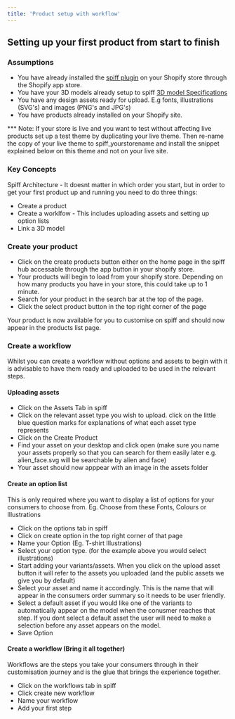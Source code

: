 ```yaml
---
title: 'Product setup with workflow'
---
```


## Setting up your first product from start to finish

### Assumptions 
- You have already installed the [spiff plugin](https://apps.shopify.com/spiff-connect) on your Shopify store through the Shopify app store.
- You have your 3D models already setup to spiff [3D model Specifications](https://help.spiff.com.au/spiff-concepts/product-displays/3d-model-asset-request)
- You have any design assets ready for upload. E.g fonts, illustrations (SVG's) and images (PNG's and JPG's) 
- You have products already installed on your Shopify site. 

*** Note: If your store is live and you want to test without affecting live products set up a test theme by duplicating your live theme. Then re-name the copy of your live theme to spiff_yourstorename and install the snippet explained below on this theme and not on your live site. 

### Key Concepts 
Spiff Architecture - It doesnt matter in which order you start, but in order to get your first product up and running you need to do three things:
- Create a product 
- Create a worklfow - This includes uploading assets and setting up option lists
- Link a 3D model  

### Create your product

- Click on the create products button either on the home page in the spiff hub accessable through the app button in your shopify store. 
- Your products will begin to load from your shopify store. Depending on how many products you have in your store, this could take up to 1 minute. 
- Search for your product in the search bar at the top of the page.
- Click the select product button in the top right corner of the page

Your product is now available for you to customise on spiff and should now appear in the products list page. 


### Create a workflow
Whilst you can create a workflow without options and assets to begin with it is advisable to have them ready and uploaded to be used in the relevant steps. 

#### Uploading assets
- Click on the Assets Tab in spiff 
- Click on the relevant asset type you wish to upload. click on the little blue question marks for explanations of what each asset type represents
- Click on the Create Product
- Find your asset on your desktop and click open (make sure you name your assets properly so that you can search for them easily later e.g. alien_face.svg will be searchable by alien and face) 
- Your asset should now apppear with an image in the assets folder

#### Create an option list
This is only required where you want to display a list of options for your consumers to choose from. Eg. Choose from these Fonts, Colours or Illustrations  
- Click on the options tab in spiff
- Click on create option in the top right corner of that page
- Name your Option (Eg. T-shirt Illustrations) 
- Select your option type. (for the example above you would select illustrations) 
- Start adding your variants/assets. When you click on the upload asset button it will refer to the assets you uploaded (and the public assets we give you by default)
- Select your asset and name it accordingly. This is the name that will appear in the consumers order summary so it needs to be user friendly. 
- Select a default asset if you would like one of the variants to automatically appear on the model when the conusmer reaches that step. If you dont select a default asset the user will need to make a selection before any asset appears on the model. 
- Save Option

#### Create a workflow (Bring it all together) 

Workflows are the steps you take your consumers through in their customisation journey and is the glue that brings the experience together. 

- Click on the workflows tab in spiff
- Click create new workflow
- Name your workflow 
- Add your first step


